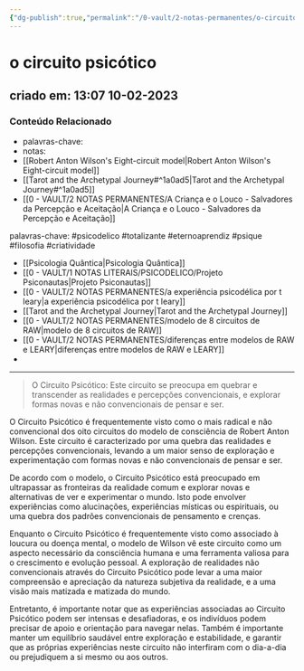 ```yaml
---
{"dg-publish":true,"permalink":"/0-vault/2-notas-permanentes/o-circuito-psicotico/","tags":["permanente","psicodelico","totalizante","eternoaprendiz","psique","filosofia","criatividade"],"dgHomeLink":true,"dgShowLocalGraph":true,"dgShowFileTree":true,"dgEnableSearch":true}
---
```


# o circuito psicótico

## criado em: 13:07 10-02-2023

### Conteúdo Relacionado

- palavras-chave: 
- notas: 
- [[Robert Anton Wilson's Eight-circuit model\|Robert Anton Wilson's Eight-circuit model]]
- [[Tarot and the Archetypal Journey#^1a0ad5\|Tarot and the Archetypal Journey#^1a0ad5]]
- [[0 - VAULT/2 NOTAS PERMANENTES/A Criança e o Louco - Salvadores da Percepção e Aceitação\|A Criança e o Louco - Salvadores da Percepção e Aceitação]]

palavras-chave: #psicodelico #totalizante #eternoaprendiz 
#psique #filosofia #criatividade 

- [[Psicologia Quântica\|Psicologia Quântica]]
- [[0 - VAULT/1 NOTAS LITERAIS/PSICODELICO/Projeto Psiconautas\|Projeto Psiconautas]]
- [[0 - VAULT/2 NOTAS PERMANENTES/a experiência psicodélica por t leary\|a experiência psicodélica por t leary]]
- [[Tarot and the Archetypal Journey\|Tarot and the Archetypal Journey]]
- [[0 - VAULT/2 NOTAS PERMANENTES/modelo de 8 circuitos de RAW\|modelo de 8 circuitos de RAW]]
- [[0 - VAULT/2 NOTAS PERMANENTES/diferenças entre modelos de RAW e LEARY\|diferenças entre modelos de RAW e LEARY]]
- 
---

>O Circuito Psicótico: Este circuito se preocupa em quebrar e transcender as realidades e percepções convencionais, e explorar formas novas e não convencionais de pensar e ser. 

O Circuito Psicótico é frequentemente visto como o mais radical e não convencional dos oito circuitos do modelo de consciência de Robert Anton Wilson. Este circuito é caracterizado por uma quebra das realidades e percepções convencionais, levando a um maior senso de exploração e experimentação com formas novas e não convencionais de pensar e ser.

De acordo com o modelo, o Circuito Psicótico está preocupado em ultrapassar as fronteiras da realidade comum e explorar novas e alternativas de ver e experimentar o mundo. Isto pode envolver experiências como alucinações, experiências místicas ou espirituais, ou uma quebra dos padrões convencionais de pensamento e crenças.

Enquanto o Circuito Psicótico é frequentemente visto como associado à loucura ou doença mental, o modelo de Wilson vê este circuito como um aspecto necessário da consciência humana e uma ferramenta valiosa para o crescimento e evolução pessoal. A exploração de realidades não convencionais através do Circuito Psicótico pode levar a uma maior compreensão e apreciação da natureza subjetiva da realidade, e a uma visão mais matizada e matizada do mundo.

Entretanto, é importante notar que as experiências associadas ao Circuito Psicótico podem ser intensas e desafiadoras, e os indivíduos podem precisar de apoio e orientação para navegar nelas. Também é importante manter um equilíbrio saudável entre exploração e estabilidade, e garantir que as próprias experiências neste circuito não interfiram com o dia-a-dia ou prejudiquem a si mesmo ou aos outros.